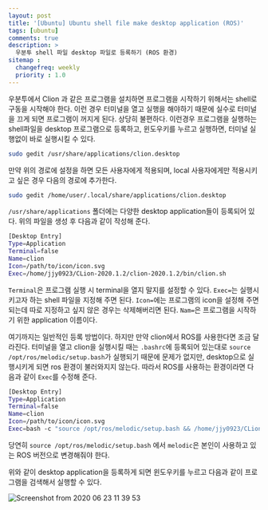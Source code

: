 ```yaml
---
layout: post
title: '[Ubuntu] Ubuntu shell file make desktop application (ROS)'
tags: [ubuntu]
comments: true
description: >
  우분투 shell 파일 desktop 파일로 등록하기 (ROS 환경)
sitemap :
  changefreq: weekly
  priority : 1.0
---
```


우분투에서 Clion 과 같은 프로그램을 설치하면 프로그램을 시작하기 위해서는 shell로 구동을 시작해야 한다. 이런 경우 터미널을 열고 실행을 해야하기 때문에 실수로 터미널을 끄게 되면 프로그램이 꺼지게 된다. 상당히 불편하다. 이런경우 프로그램을 실행하는 shell파일을 desktop 프로그램으로 등록하고, 윈도우키를 누르고 실행하면, 터미널 실행없이 바로 실행시킬 수 있다.  

```bash
sudo gedit /usr/share/applications/clion.desktop
```

만약 위의 경로에 설정을 하면 모든 사용자에게 적용되며, local 사용자에게만 적용시키고 싶은 경우 다음의 경로에 추가한다. 

```bash
sudo gedit /home/user/.local/share/applications/clion.desktop
```

`/usr/share/applications` 폴더에는 다양한 desktop application들이 등록되어 있다. 위의 파일을 생성 후 다음과 같이 작성해 준다. 

```bash
[Desktop Entry]
Type=Application
Terminal=false
Name=clion
Icon=/path/to/icon/icon.svg
Exec=/home/jjy0923/CLion-2020.1.2/clion-2020.1.2/bin/clion.sh
```

`Terminal`은 프로그램 실행 시 terminal을 열지 말지를 설정할 수 있다. `Exec=`는 실행시키고자 하는 shell 파일을 지정해 주면 된다. `Icon=`에는 프로그램의 icon을 설정해 주면 되는데 따로 지정하고 싶지 않은 경우는 삭제해버리면 된다. `Nam=`은 프로그램을 시작하기 위한 application 이름이다. 

여기까지는 일반적인 등록 방법이다. 하지만 만약 clion에서 ROS를 사용한다면 조금 달라진다. 터미널을 열고 clion을 실행시킬 때는 `.bashrc`에 등록되어 있는대로 `source /opt/ros/melodic/setup.bash`가 실행되기 때문에 문제가 없지만, desktop으로 실행시키게 되면 ros 환경이 불러와지지 않는다. 따라서 ROS를 사용하는 환경이라면 다음과 같이 `Exec`를 수정해 준다. 

```bash
[Desktop Entry]
Type=Application
Terminal=false
Name=clion
Icon=/path/to/icon/icon.svg
Exec=bash -c "source /opt/ros/melodic/setup.bash && /home/jjy0923/CLion-2020.1.2/clion-2020.1.2/bin/clion.sh"
```

당연히 `source /opt/ros/melodic/setup.bash` 에서 `melodic`은 본인이 사용하고 있는 ROS 버전으로 변경해줘야 한다. 

위와 같이 desktop application을 등록하게 되면 윈도우키를 누르고 다음과 같이 프로그램을 검색해서 실행할 수 있다. 

![Screenshot from 2020 06 23 11 39 53](https://i.imgur.com/dTIpxp8.jpg)
